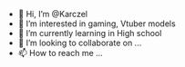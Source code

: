 - 👋 Hi, I’m @Karczel
- 👀 I’m interested in gaming, Vtuber models
- 🌱 I’m currently learning in High school
- 💞️ I’m looking to collaborate on ...
- 📫 How to reach me ...

<!---
Karczel/Karczel is a ✨ special ✨ repository because its `README.md` (this file) appears on your GitHub profile.
You can click the Preview link to take a look at your changes.
--->
